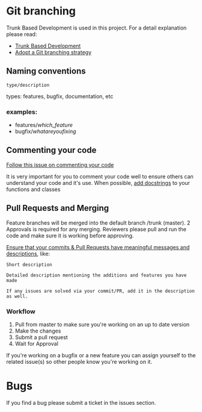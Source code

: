 # Git branching

Trunk Based Development is used in this project. For a detail explanation please read: 
- [Trunk Based Development](https://trunkbaseddevelopment.com/)
- [Adopt a Git branching strategy](https://docs.microsoft.com/en-us/azure/devops/repos/git/git-branching-guidance?view=azure-devops)

## Naming conventions

```
type/description
```

types: features, bugfix, documentation, etc

### examples: 
- features/*which_feature*
- bugfix/*whatareyoufixing*

## Commenting your code

[Follow this issue on commenting your code](https://github.com/python-20/video-downloader/issues/16#issue-550940408)

It is very important for you to comment your code well to ensure others can understand your code and it's use. 
When possible, [add docstrings](https://www.pythonforbeginners.com/basics/python-docstrings/) to your functions and classes

## Pull Requests and Merging

Feature branches will be merged into the default branch /trunk (master). 2 Approvals is required for any merging. Reviewers please pull and run the code and make sure it is working before approving.

[Ensure that your commits & Pull Requests have meaningful messages and descriptions](https://chris.beams.io/posts/git-commit/), like:
```
Short description

Detailed description mentioning the additions and features you have made 

If any issues are solved via your commit/PR, add it in the description as well.
```

### Workflow
<ol>
<li>Pull from master to make sure you're working on an up to date version</li>
<li>Make the changes</li>
<li>Submit a pull request</li>
<li>Wait for Approval</li>
</ol>
If you're working on a bugfix or a new feature you can assign yourself to the related issue(s) so other people know you're working on it.

# Bugs
If you find a bug please submit a ticket in the issues section.

